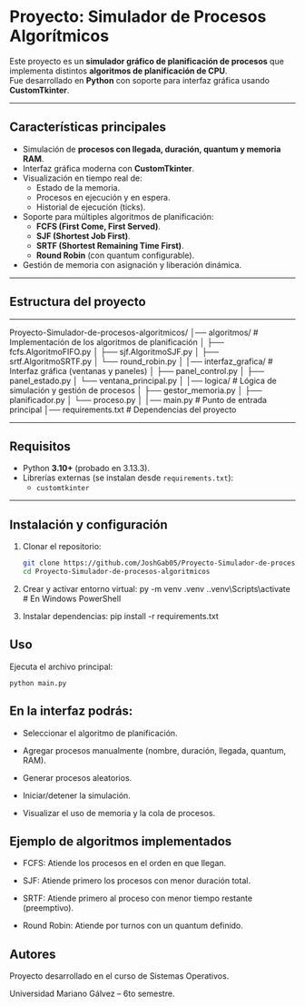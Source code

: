 #  Proyecto: Simulador de Procesos Algorítmicos

Este proyecto es un **simulador gráfico de planificación de procesos** que implementa distintos **algoritmos de planificación de CPU**.  
Fue desarrollado en **Python** con soporte para interfaz gráfica usando **CustomTkinter**.

---

##  Características principales
- Simulación de **procesos con llegada, duración, quantum y memoria RAM**.
- Interfaz gráfica moderna con **CustomTkinter**.
- Visualización en tiempo real de:
  - Estado de la memoria.
  - Procesos en ejecución y en espera.
  - Historial de ejecución (ticks).
- Soporte para múltiples algoritmos de planificación:
  - **FCFS (First Come, First Served)**.
  - **SJF (Shortest Job First)**.
  - **SRTF (Shortest Remaining Time First)**.
  - **Round Robin** (con quantum configurable).
- Gestión de memoria con asignación y liberación dinámica.

---

##  Estructura del proyecto

---

Proyecto-Simulador-de-procesos-algoritmicos/
│── algoritmos/ # Implementación de los algoritmos de planificación
│ ├── fcfs.AlgoritmoFIFO.py
│ ├── sjf.AlgoritmoSJF.py
│ ├── srtf.AlgoritmoSRTF.py
│ └── round_robin.py
│
│── interfaz_grafica/ # Interfaz gráfica (ventanas y paneles)
│ ├── panel_control.py
│ ├── panel_estado.py
│ └── ventana_principal.py
│
│── logica/ # Lógica de simulación y gestión de procesos
│ ├── gestor_memoria.py
│ ├── planificador.py
│ └── proceso.py
│
│── main.py # Punto de entrada principal
│── requirements.txt # Dependencias del proyecto

---

##  Requisitos
- Python **3.10+** (probado en 3.13.3).
- Librerías externas (se instalan desde `requirements.txt`):
  - `customtkinter`

---

##  Instalación y configuración
1. Clonar el repositorio:
   ```bash
   git clone https://github.com/JoshGab05/Proyecto-Simulador-de-procesos-algoritmicos.git
   cd Proyecto-Simulador-de-procesos-algoritmicos

2. Crear y activar entorno virtual:
    py -m venv .venv
    .\.venv\Scripts\activate   # En Windows PowerShell

3. Instalar dependencias:
    pip install -r requirements.txt

## Uso

Ejecuta el archivo principal:

    python main.py

## En la interfaz podrás:

- Seleccionar el algoritmo de planificación.

- Agregar procesos manualmente (nombre, duración, llegada, quantum, RAM).

- Generar procesos aleatorios.

- Iniciar/detener la simulación.

- Visualizar el uso de memoria y la cola de procesos.

## Ejemplo de algoritmos implementados

- FCFS: Atiende los procesos en el orden en que llegan.

- SJF: Atiende primero los procesos con menor duración total.

- SRTF: Atiende primero al proceso con menor tiempo restante (preemptivo).

- Round Robin: Atiende por turnos con un quantum definido.

## Autores

Proyecto desarrollado en el curso de Sistemas Operativos.

Universidad Mariano Gálvez – 6to semestre.


